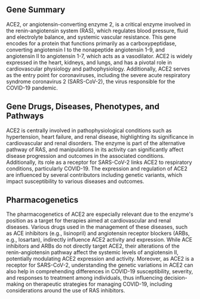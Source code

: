 ## Gene Summary
ACE2, or angiotensin-converting enzyme 2, is a critical enzyme involved in the renin-angiotensin system (RAS), which regulates blood pressure, fluid and electrolyte balance, and systemic vascular resistance. This gene encodes for a protein that functions primarily as a carboxypeptidase, converting angiotensin I to the nonapeptide angiotensin 1-9, and angiotensin II to angiotensin 1-7, which acts as a vasodilator. ACE2 is widely expressed in the heart, kidneys, and lungs, and has a pivotal role in cardiovascular physiology and pathophysiology. Additionally, ACE2 serves as the entry point for coronaviruses, including the severe acute respiratory syndrome coronavirus 2 (SARS-CoV-2), the virus responsible for the COVID-19 pandemic.

## Gene Drugs, Diseases, Phenotypes, and Pathways
ACE2 is centrally involved in pathophysiological conditions such as hypertension, heart failure, and renal disease, highlighting its significance in cardiovascular and renal disorders. The enzyme is part of the alternative pathway of RAS, and manipulations in its activity can significantly affect disease progression and outcomes in the associated conditions. Additionally, its role as a receptor for SARS-CoV-2 links ACE2 to respiratory conditions, particularly COVID-19. The expression and regulation of ACE2 are influenced by several contributors including genetic variants, which impact susceptibility to various diseases and outcomes.

## Pharmacogenetics
The pharmacogenetics of ACE2 are especially relevant due to the enzyme's position as a target for therapies aimed at cardiovascular and renal diseases. Various drugs used in the management of these diseases, such as ACE inhibitors (e.g., lisinopril) and angiotensin receptor blockers (ARBs, e.g., losartan), indirectly influence ACE2 activity and expression. While ACE inhibitors and ARBs do not directly target ACE2, their alterations of the renin-angiotensin pathway affect the systemic levels of angiotensin II, potentially modulating ACE2 expression and activity. Moreover, as ACE2 is a receptor for SARS-CoV-2, understanding the genetic variations in ACE2 can also help in comprehending differences in COVID-19 susceptibility, severity, and responses to treatment among individuals, thus influencing decision-making on therapeutic strategies for managing COVID-19, including considerations around the use of RAS inhibitors.